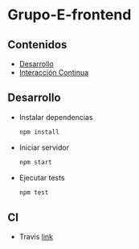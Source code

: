 # Grupo-E-frontend

## Contenidos

- [Desarrollo](#Desarrollo)  
- [Interacción Continua](#CI)

## Desarrollo

- Instalar dependencias
  
  ``` bash
  npm install
  ```

- Iniciar servidor
  
  ``` bash
  npm start
  ```

- Ejecutar tests
  ``` bash
  npm test
  ```  
    
## CI  
  
- Travis [link](https://travis-ci.com/Grupo-E-022018-DAPP-sgonzalez-lvaquel)
